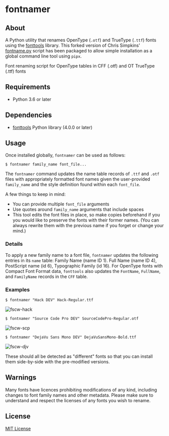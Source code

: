 # fontnamer

## About
A Python utility that renames OpenType (`.otf`) and TrueType (`.ttf`) fonts using the [fonttools](https://github.com/fonttools/fonttools) library. This forked version of Chris Simpkins' [fontname.py](https://github.com/chrissimpkins/fontname.py) script has been packaged to allow simple installation as a global command line tool using `pipx`.

Font renaming script for OpenType tables in CFF (.otf) and OT TrueType (.ttf) fonts

## Requirements
* Python 3.6 or later

## Dependencies
* [fonttools](https://github.com/fonttools/fonttools) Python library (4.0.0 or later)


## Usage

Once installed globally, `fontnamer` can be used as follows:

```
$ fontnamer family_name font_file...
```

The `fontnamer` command updates the name table records of `.ttf` and `.otf` files with appropriately formatted font names given the user-provided `family_name` and the style definition found within each `font_file`.

A few things to keep in mind:
- You can provide multiple `font_file` arguments
- Use quotes around `family_name` arguments that include spaces
- This tool edits the font files in place, so make copies beforehand if you you would like to preserve the fonts with their former names. (You can always rewrite them with the previous name if you forget or change your mind.)

### Details
To apply a new family name to a font file, `fontnamer` updates the following entries in its `name` table: Family Name (name ID 1).
Full Name (name ID 4), PostScript name (id 6), Typographic Family (id 16). For OpenType fonts with Compact Font Format data, `fonttools` also updates the `FontName`, `FullName`, and `FamilyName` records in the `CFF` table.


### Examples

```
$ fontnamer "Hack DEV" Hack-Regular.ttf
```

![fscw-hack](https://user-images.githubusercontent.com/4249591/32151555-2a456982-bcf4-11e7-8ec8-57f8dbbd40a4.png)


```
$ fontnamer "Source Code Pro DEV" SourceCodePro-Regular.otf
```

![fscw-scp](https://user-images.githubusercontent.com/4249591/32151559-2e58a688-bcf4-11e7-9d39-7c8accdc41a6.png)


```
$ fontnamer "DejaVu Sans Mono DEV" DejaVuSansMono-Bold.ttf
```

![fscw-djv](https://user-images.githubusercontent.com/4249591/32151564-3414a644-bcf4-11e7-93c3-93bc2bbaebdb.png)

These should all be detected as "different" fonts so that you can install them side-by-side with the pre-modified versions.

## Warnings
Many fonts have licences prohibiting modifications of any kind, including changes to font family names and other metadata. Please make sure to understand and respect the licenses of any fonts you wish to rename.

## License

[MIT License](LICENSE)